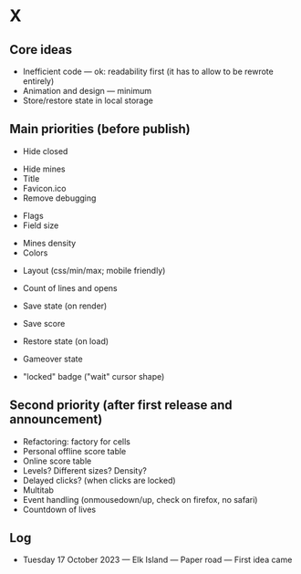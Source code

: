 # X

## Core ideas

- Inefficient code — ok: readability first (it has to allow to be rewrote entirely)
- Animation and design — minimum
- Store/restore state in local storage

## Main priorities (before publish)

+ Hide closed
- Hide mines
- Title
- Favicon.ico
- Remove debugging
+ Flags
+ Field size
- Mines density
- Colors
+ Layout (css/min/max; mobile friendly)
- Count of lines and opens
+ Save state (on render)
- Save score
+ Restore state (on load)
- Gameover state
+ "locked" badge ("wait" cursor shape)

## Second priority (after first release and announcement)

- Refactoring: factory for cells
- Personal offline score table
- Online score table
- Levels? Different sizes? Density?
- Delayed clicks? (when clicks are locked)
- Multitab
- Event handling (onmousedown/up, check on firefox, no safari)
- Countdown of lives

## Log

- Tuesday 17 October 2023 — Elk Island — Paper road — First idea came
